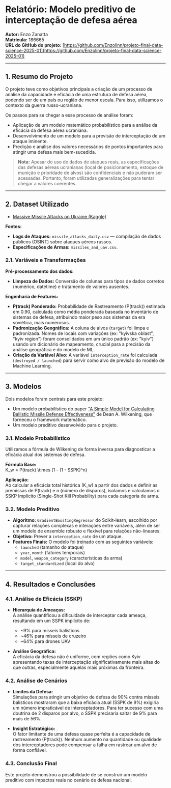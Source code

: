 # Relatório: Modelo preditivo de interceptação de defesa aérea

**Autor:** Enzo Zanatta  
**Matrícula:** 186665  
**URL do GitHub do projeto:** [https://github.com/Enzolinn/projeto-final-data-science-2025-01](https://github.com/Enzolinn/projeto-final-data-science-2025-01)

---

## 1. Resumo do Projeto

O projeto teve como objetivos principais a criação de um processo de análise da capacidade e eficácia de uma estrutura de defesa aérea, podendo ser de um país ou região de menor escala. Para isso, utilizamos o contexto da guerra russo-ucraniana.

Os passos para se chegar a esse processo de análise foram:
- Aplicação de um modelo matemático probabilístico para a análise da eficácia da defesa aérea ucraniana.
- Desenvolvimento de um modelo para a previsão de interceptação de um ataque iminente.
- Predição e análise dos valores necessários de pontos importantes para atingir uma defesa mais bem-sucedida.

> **Nota:** Apesar do uso de dados de ataques reais, as especificações das defesas aéreas ucranianas (local de posicionamento, estoque de munição e prioridade de alvos) são confidenciais e não puderam ser acessadas. Portanto, foram utilizadas generalizações para tentar chegar a valores coerentes.

---

## 2. Dataset Utilizado

- [Massive Missile Attacks on Ukraine (Kaggle)](https://www.kaggle.com/datasets/piterfm/massive-missile-attacks-on-ukraine)

**Fontes:**
- **Logs de Ataques:** `missile_attacks_daily.csv` — compilação de dados públicos (OSINT) sobre ataques aéreos russos.
- **Especificações de Armas:** `missiles_and_uav.csv`.

### 2.1. Variáveis e Transformações

**Pré-processamento dos dados:**
- **Limpeza de Dados:** Conversão de colunas para tipos de dados corretos (numérico, datetime) e tratamento de valores ausentes.

**Engenharia de Features:**
- **P(track) Ponderado:** Probabilidade de Rastreamento (P(track)) estimada em 0.90, calculada como média ponderada baseada no inventário de sistemas de defesa, atribuindo maior peso aos sistemas da era soviética, mais numerosos.
- **Padronização Geográfica:** A coluna de alvos (`target`) foi limpa e padronizada. Nomes de locais com variações (ex: "kyivska oblast", "kyiv region") foram consolidados em um único padrão (ex: "kyiv") usando um dicionário de mapeamento, crucial para a precisão da análise geográfica e do modelo de ML.
- **Criação da Variável Alvo:** A variável `interception_rate` foi calculada (`destroyed / launched`) para servir como alvo de previsão do modelo de Machine Learning.

---

## 3. Modelos

Dois modelos foram centrais para este projeto:
- Um modelo probabilístico do paper ["A Simple Model for Calculating Ballistic Missile Defense Effectiveness"](https://www.jstor.org/stable/26267438) de Dean A. Wilkening, que forneceu o framework matemático.
- Um modelo preditivo desenvolvido para o projeto.

### 3.1. Modelo Probabilístico

Utilizamos a fórmula de Wilkening de forma inversa para diagnosticar a eficácia atual dos sistemas de defesa.

**Fórmula Base:**  
K_w = P(track) \times (1 - (1 - SSPK)^n)

**Aplicação:**  
Ao calcular a eficácia total histórica (K_w) a partir dos dados e definir as premissas de P(track) e n (número de disparos), isolamos e calculamos o SSKP Implícito (Single-Shot Kill Probability) para cada categoria de arma.

### 3.2. Modelo Preditivo

- **Algoritmo:** `GradientBoostingRegressor` do Scikit-learn, escolhido por capturar relações complexas e interações entre variáveis, além de ser um modelo de ensemble robusto e flexível para relações não-lineares.
- **Objetivo:** Prever a `interception_rate` de um ataque.
- **Features Finais:** O modelo foi treinado com as seguintes variáveis:
  - `launched` (tamanho do ataque)
  - `year`, `month` (fatores temporais)
  - `model`, `weapon_category` (características da arma)
  - `target_standardized` (local do alvo)

---

## 4. Resultados e Conclusões

### 4.1. Análise de Eficácia (SSKP)

- **Hierarquia de Ameaças:**  
  A análise quantificou a dificuldade de interceptar cada ameaça, resultando em um SSPK implícito de:
  - ~9% para mísseis balísticos
  - ~46% para mísseis de cruzeiro
  - ~64% para drones UAV

- **Análise Geográfica:**  
  A eficácia da defesa não é uniforme, com regiões como Kyiv apresentando taxas de interceptação significativamente mais altas do que outras, especialmente aquelas mais próximas da fronteira.

### 4.2. Análise de Cenários

- **Limites da Defesa:**  
  Simulações para atingir um objetivo de defesa de 90% contra mísseis balísticos mostraram que a baixa eficácia atual (SSPK de 9%) exigiria um número impraticável de interceptadores. Para ter sucesso com uma doutrina de 2 disparos por alvo, o SSPK precisaria saltar de 9% para mais de 56%.

- **Insight Estratégico:**  
  O fator limitante de uma defesa quase perfeita é a capacidade de rastreamento (P(track)). Nenhum aumento na quantidade ou qualidade dos interceptadores pode compensar a falha em rastrear um alvo de forma confiável.

### 4.3. Conclusão Final

Este projeto demonstrou a possibilidade de se construir um modelo preditivo com impactos reais no cenário de defesa nacional.

